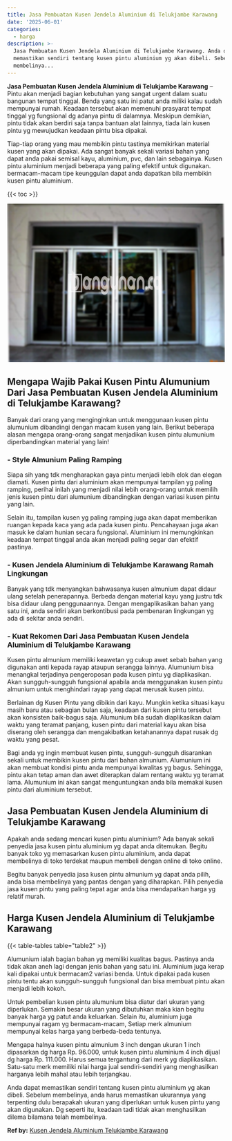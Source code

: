 ```yaml
---
title: Jasa Pembuatan Kusen Jendela Aluminium di Telukjambe Karawang
date: '2025-06-01'
categories:
  - harga
description: >-
  Jasa Pembuatan Kusen Jendela Aluminium di Telukjambe Karawang. Anda dapat
  memastikan sendiri tentang kusen pintu aluminium yg akan dibeli. Sebelum
  membelinya...
---
```


**Jasa Pembuatan Kusen Jendela Aluminium di Telukjambe Karawang** – Pintu akan menjadi bagian kebutuhan yang sangat urgent dalam suatu bangunan tempat tinggal. Benda yang satu ini patut anda miliki kalau sudah mempunyai rumah. Keadaan tersebut akan memenuhi prasyarat tempat tinggal yg fungsional dg adanya pintu di dalamnya. Meskipun demikian, pintu tidak akan berdiri saja tanpa bantuan alat lainnya, tiada lain kusen pintu yg mewujudkan keadaan pintu bisa dipakai.

Tiap-tiap orang yang mau membikin pintu tastinya memikirkan material kusen yang akan dipakai. Ada sangat banyak sekali variasi bahan yang dapat anda pakai semisal kayu, aluminium, pvc, dan lain sebagainya. Kusen pintu aluminium menjadi beberapa yang paling efektif untuk digunakan. bermacam-macam tipe keunggulan dapat anda dapatkan bila membikin kusen pintu aluminium.

{{< toc >}}

![Jasa Pembuatan Kusen Jendela Aluminium di Telukjambe Karawang](/images/harga-kusen-jendela-alumunium-13.png)

## Mengapa Wajib Pakai Kusen Pintu Alumunium Dari Jasa Pembuatan Kusen Jendela Aluminium di Telukjambe Karawang?

Banyak dari orang yang menginginkan untuk menggunaan kusen pintu alumunium dibandingi dengan macam kusen yang lain. Berikut beberapa alasan mengapa orang-orang sangat menjadikan kusen pintu alumunium diperbandingkan material yang lain!

### \- Style Almunium Paling Ramping

Siapa sih yang tdk mengharapkan gaya pintu menjadi lebih elok dan elegan diamati. Kusen pintu dari aluminium akan mempunyai tampilan yg paling ramping, perihal inilah yang menjadi nilai lebih orang-orang untuk memilih jenis kusen pintu dari alumunium dibandingkan dengan variasi kusen pintu yang lain.

Selain itu, tampilan kusen yg paling ramping juga akan dapat memberikan ruangan kepada kaca yang ada pada kusen pintu. Pencahayaan juga akan masuk ke dalam hunian secara fungsional. Aluminium ini memungkinkan keadaan tempat tinggal anda akan menjadi paling segar dan efektif pastinya.

### \- Kusen Jendela Aluminium di Telukjambe Karawang Ramah Lingkungan

Banyak yang tdk menyangkan bahwasanya kusen almunium dapat didaur ulang setelah penerapannya. Berbeda dengan material kayu yang justru tdk bisa didaur ulang penggunaannya. Dengan mengaplikasikan bahan yang satu ini, anda sendiri akan berkontibusi pada pembenaran lingkungan yg ada di sekitar anda sendiri.

### \- Kuat Rekomen Dari Jasa Pembuatan Kusen Jendela Aluminium di Telukjambe Karawang

Kusen pintu almunium memiliki keawetan yg cukup awet sebab bahan yang digunakan anti kepada rayap ataupun serangga lainnya. Alumunium bisa menangkal terjadinya pengeroposan pada kusen pintu yg diaplikasikan. Akan sungguh-sungguh fungsional apabila anda menggunakan kusen pintu almunium untuk menghindari rayap yang dapat merusak kusen pintu.

Berlainan dg Kusen Pintu yang dibikin dari kayu. Mungkin ketika situasi kayu masih baru atau sebagian bulan saja, keadaan dari kusen pintu tersebut akan konsisten baik-bagus saja. Alumunium bila sudah diaplikasikan dalam waktu yang teramat panjang, kusen pintu dari material kayu akan bisa diserang oleh serangga dan mengakibatkan ketahanannya dapat rusak dg waktu yang pesat.

Bagi anda yg ingin membuat kusen pintu, sungguh-sungguh disarankan sekali untuk membikin kusen pintu dari bahan almunium. Alumunium ini akan membuat kondisi pintu anda mempunyai kwalitas yg bagus. Sehingga, pintu akan tetap aman dan awet diterapkan dalam rentang waktu yg teramat lama. Alumunium ini akan sangat menguntungkan anda bila memakai kusen pintu dari aluminium tersebut.

## Jasa Pembuatan Kusen Jendela Aluminium di Telukjambe Karawang

Apakah anda sedang mencari kusen pintu aluminium? Ada banyak sekali penyedia jasa kusen pintu aluminium yg dapat anda ditemukan. Begitu banyak toko yg memasarkan kusen pintu aluminium, anda dapat membelinya di toko terdekat maupun membeli dengan online di toko online.

Begitu banyak penyedia jasa kusen pintu almunium yg dapat anda pilih, anda bisa membelinya yang pantas dengan yang diharapkan. Pilih penyedia jasa kusen pintu yang paling tepat agar anda bisa mendapatkan harga yg relatif murah.

## Harga Kusen Jendela Aluminium di Telukjambe Karawang

{{< table-tables table="table2" >}}

Alumunium ialah bagian bahan yg memiliki kualitas bagus. Pastinya anda tidak akan aneh lagi dengan jenis bahan yang satu ini. Aluminium juga kerap kali dipakai untuk bermacam2 variasi benda. Untuk dipakai pada kusen pintu tentu akan sungguh-sungguh fungsional dan bisa membuat pintu akan menjadi lebih kokoh.

Untuk pembelian kusen pintu alumunium bisa diatur dari ukuran yang diperlukan. Semakin besar ukuran yang dibutuhkan maka kian begitu banyak harga yg patut anda keluarkan. Selain itu, aluminium juga mempunyai ragam yg bermacam-macam, Setiap merk almunium mempunyai kelas harga yang berbeda-beda tentunya.

Mengapa halnya kusen pintu almunium 3 inch dengan ukuran 1 inch dipasarkan dg harga Rp. 96.000, untuk kusen pintu aluminium 4 inch dijual dg harga Rp. 111.000. Harus semua tergantung dari merk yg diaplikasikan. Satu-satu merk memiliki nilai harga jual sendiri-sendiri yang menghasilkan harganya lebih mahal atau lebih terjangkau.

Anda dapat memastikan sendiri tentang kusen pintu aluminium yg akan dibeli. Sebelum membelinya, anda harus memastikan ukurannya yang terpenting dulu berapakah ukuran yang diperlukan untuk kusen pintu yang akan digunakan. Dg seperti itu, keadaan tadi tidak akan menghasilkan dilema bilamana telah membelinya.

**Ref by:** [Kusen Jendela Aluminium Telukjambe Karawang](https://id.wikipedia.org/wiki/Kusen)
